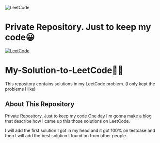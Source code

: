 ![LeetCode][leetcode-picture]

# Private Repository. Just to keep my code😀
[![LeetCode][leetcode-shield]][leetcode-url]

# My-Solution-to-LeetCode🧑‍💻
This repository contains solutions in my LeetCode problem. (I only kept the problems I like)

## About This Repository
Private Repository. Just to keep my code
One day I'm gonna make a blog that describe how I came up this those solutions on LeetCode.

I will add the first solution I got in my head and it got 100% on testcase and then I will add the best solution I found on from other people.

[leetcode-picture]: https://upload.wikimedia.org/wikipedia/commons/0/0a/LeetCode_Logo_black_with_text.svg
[leetcode-shield]: https://img.shields.io/badge/LeetCode-LapisBerry-white?style=for-the-badge&logo=LeetCode&logoColor=black&labelColor=%23FFA116
[leetcode-url]: https://leetcode.com/LapisBerry/